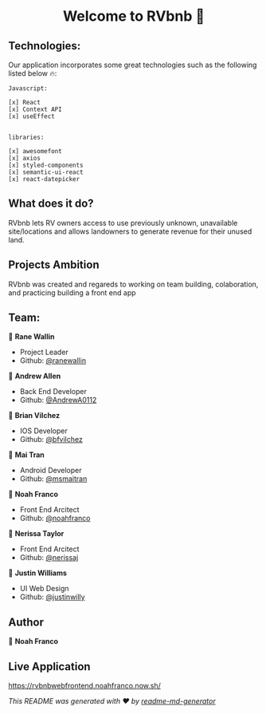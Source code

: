 <h1 align="center">Welcome to RVbnb 👋</h1>

## Technologies:

Our application incorporates some great technologies such as the following listed below 🔥:

    Javascript:
    
    [x] React
    [x] Context API
    [x] useEffect
       

    libraries:

    [x] awesomefont
    [x] axios
    [x] styled-components
    [x] semantic-ui-react
    [x] react-datepicker
         


## What does it do?
RVbnb lets RV owners access to use previously unknown, unavailable site/locations and allows landowners to generate revenue for their unused land.

## Projects Ambition 
RVbnb was created and regareds to working on team building, colaboration, and practicing building a front end app  

## Team:

:woman: **Rane Wallin**<br/>
- Project Leader
- Github: [@ranewallin](https://github.com/ranewallin)

:man: **Andrew Allen** <br/>
- Back End Developer
- Github: [@AndrewA0112](https://github.com/AndrewA0112)

:man: **Brian Vilchez** <br/>
- IOS Developer
- Github: [@bfvilchez](https://github.com/bfvilchez)

:woman: **Mai Tran** <br/>
- Android Developer
- Github: [@msmaitran](https://github.com/msmaitran)

:man: **Noah Franco** <br/>
- Front End Arcitect <br/>
- Github: [@noahfranco](https://github.com/noahfranco)

:woman: **Nerissa Taylor** <br/>
- Front End Arcitect <br/>
- Github: [@nerissaj](https://github.com/nerissaj)

:man: **Justin Williams** <br/>
- UI Web Design <br/>
- Github: [@justinwilly](https://github.com/justinwilly)


## Author

:man: **Noah Franco**


## Live Application 

https://rvbnbwebfrontend.noahfranco.now.sh/



_This README was generated with ❤️ by [readme-md-generator](https://github.com/kefranabg/readme-md-generator)_
